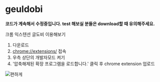 # geuldobi

**코드가 계속해서 수정중입니다. test 해보실 분들은 download할 때 유의해주세요.**

크롬 익스텐션 글도비 이용해보기
1. 다운로드
2. [chrome://extensions/](chrome://extensions) 접속
3. 우측 상단의 개발자모드 켜기
4. '압축해제된 확장 프로그램을 로드합니다.' 클릭 후 chrome extension 업로드


![편하게](https://github.com/comgongdaeng/geuldobi/assets/109388787/7ace29ef-97db-446d-9b3f-93d9086e2191)
